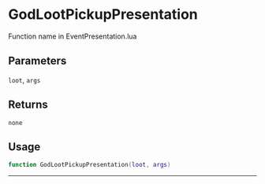 # GodLootPickupPresentation
Function name in EventPresentation.lua
## Parameters
`loot`, `args`
## Returns
`none`
## Usage
```lua
function GodLootPickupPresentation(loot, args)
```
---
